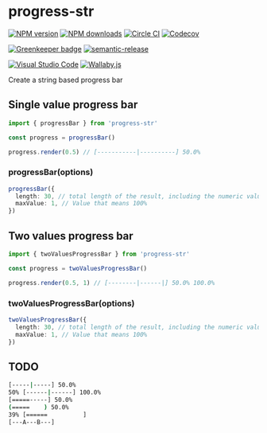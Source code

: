 # progress-str

[![NPM version][npm-image]][npm-url]
[![NPM downloads][downloads-image]][downloads-url]
[![Circle CI][circleci-image]][circleci-url]
[![Codecov][codecov-image]][codecov-url]

[![Greenkeeper badge][green-keeper-image]][green-keeper-url]
[![semantic-release][semantic-release-image]][semantic-release-url]

[![Visual Studio Code][vscode-image]][vscode-url]
[![Wallaby.js][wallaby-image]][wallaby-url]

Create a string based progress bar

## Single value progress bar

```ts
import { progressBar } from 'progress-str'

const progress = progressBar()

progress.render(0.5) // [-----------|----------] 50.0%
```

### progressBar(options)

```ts
progressBar({
  length: 30, // total length of the result, including the numeric value
  maxValue: 1, // Value that means 100%
})
```

## Two values progress bar

```ts
import { twoValuesProgressBar } from 'progress-str'

const progress = twoValuesProgressBar()

progress.render(0.5, 1) // [--------|------|] 50.0% 100.0%
```

### twoValuesProgressBar(options)

```ts
twoValuesProgressBar({
  length: 30, // total length of the result, including the numeric value
  maxValue: 1, // Value that means 100%
})
```


## TODO

```sh
[-----|-----] 50.0%
50% [------|------] 100.0%
[=====-----] 50.0%
(=====    ) 50.0%
39% [======          ]
[---A---B---]
```

[circleci-image]: https://circleci.com/gh/unional/progress-str/tree/master.svg?style=shield
[circleci-url]: https://circleci.com/gh/unional/progress-str/tree/master
[codecov-image]: https://codecov.io/gh/unional/progress-str/branch/master/graph/badge.svg
[codecov-url]: https://codecov.io/gh/unional/progress-str
[downloads-image]: https://img.shields.io/npm/dm/progress-str.svg?style=flat
[downloads-url]: https://npmjs.org/package/progress-str
[green-keeper-image]:https://badges.greenkeeper.io/unional/progress-str.svg
[green-keeper-url]:https://greenkeeper.io/
[npm-image]: https://img.shields.io/npm/v/progress-str.svg?style=flat
[npm-url]: https://npmjs.org/package/progress-str
[semantic-release-image]:https://img.shields.io/badge/%20%20%F0%9F%93%A6%F0%9F%9A%80-semantic--release-e10079.svg
[semantic-release-url]:https://github.com/semantic-release/semantic-release
[vscode-image]: https://img.shields.io/badge/vscode-ready-green.svg
[vscode-url]: https://code.visualstudio.com/
[wallaby-image]: https://img.shields.io/badge/wallaby.js-configured-green.svg
[wallaby-url]: https://wallabyjs.com
